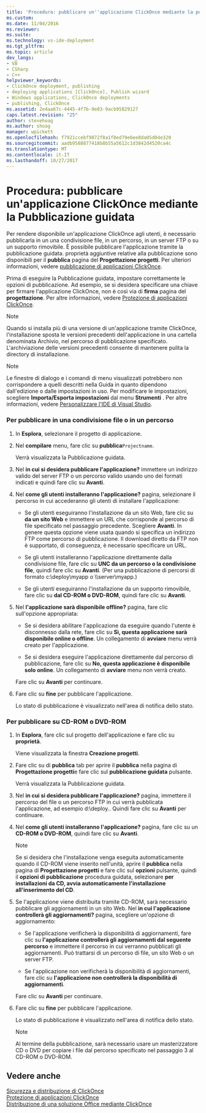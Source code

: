 ```yaml
---
title: 'Procedura: pubblicare un''applicazione ClickOnce mediante la pubblicazione guidata | Documenti Microsoft'
ms.custom: 
ms.date: 11/04/2016
ms.reviewer: 
ms.suite: 
ms.technology: vs-ide-deployment
ms.tgt_pltfrm: 
ms.topic: article
dev_langs:
- VB
- CSharp
- C++
helpviewer_keywords:
- ClickOnce deployment, publishing
- deploying applications [ClickOnce], Publish wizard
- Windows applications, ClickOnce deployments
- publishing, ClickOnce
ms.assetid: 2e4aa67c-4445-4f7b-9e03-9acb95829127
caps.latest.revision: "25"
author: stevehoag
ms.author: shoag
manager: wpickett
ms.openlocfilehash: f7921ccebf9872f8a1f8ed79e6ee8da05d04e320
ms.sourcegitcommit: aadb9588877418b8b55a5612c1d3842d4520ca4c
ms.translationtype: MT
ms.contentlocale: it-IT
ms.lasthandoff: 10/27/2017
---
```

# <a name="how-to-publish-a-clickonce-application-using-the-publish-wizard"></a>Procedura: pubblicare un'applicazione ClickOnce mediante la Pubblicazione guidata
Per rendere disponibile un'applicazione ClickOnce agli utenti, è necessario pubblicarla in un una condivisione file, in un percorso, in un server FTP o su un supporto rimovibile. È possibile pubblicare l'applicazione tramite la pubblicazione guidata. proprietà aggiuntive relative alla pubblicazione sono disponibili per il **pubblica** pagina del **Progettazione progetti**. Per ulteriori informazioni, vedere [pubblicazione di applicazioni ClickOnce](../deployment/publishing-clickonce-applications.md).  
  
 Prima di eseguire la Pubblicazione guidata, impostare correttamente le opzioni di pubblicazione. Ad esempio, se si desidera specificare una chiave per firmare l'applicazione ClickOnce, non è così via di **firma** pagina del **progettazione**. Per altre informazioni, vedere [Protezione di applicazioni ClickOnce](../deployment/securing-clickonce-applications.md).  
  
> [!NOTE]
>  Quando si installa più di una versione di un'applicazione tramite ClickOnce, l'installazione sposta le versioni precedenti dell'applicazione in una cartella denominata Archivio, nel percorso di pubblicazione specificato. L'archiviazione delle versioni precedenti consente di mantenere pulita la directory di installazione.  
  
> [!NOTE]
>  Le finestre di dialogo e i comandi di menu visualizzati potrebbero non corrispondere a quelli descritti nella Guida in quanto dipendono dall'edizione o dalle impostazioni in uso. Per modificare le impostazioni, scegliere **Importa/Esporta impostazioni** dal menu **Strumenti** . Per altre informazioni, vedere [Personalizzare l'IDE di Visual Studio](../ide/personalizing-the-visual-studio-ide.md).  
  
### <a name="to-publish-to-a-file-share-or-path"></a>Per pubblicare in una condivisione file o in un percorso  
  
1.  In **Esplora**, selezionare il progetto di applicazione.  
  
2.  Nel **compilare** menu, fare clic su **pubblica**`Projectname`.  
  
     Verrà visualizzata la Pubblicazione guidata.  
  
3.  Nel **in cui si desidera pubblicare l'applicazione?** immettere un indirizzo valido del server FTP o un percorso valido usando uno dei formati indicati e quindi fare clic su **Avanti**.  
  
4.  Nel **come gli utenti installeranno l'applicazione?** pagina, selezionare il percorso in cui accederanno gli utenti di installare l'applicazione:  
  
    -   Se gli utenti eseguiranno l'installazione da un sito Web, fare clic su **da un sito Web** e immettere un URL che corrisponde al percorso di file specificato nel passaggio precedente. Scegliere **Avanti**. In genere questa opzione viene usata quando si specifica un indirizzo FTP come percorso di pubblicazione. Il download diretto da FTP non è supportato, di conseguenza, è necessario specificare un URL.  
  
    -   Se gli utenti installeranno l'applicazione direttamente dalla condivisione file, fare clic su **UNC da un percorso o la condivisione file**, quindi fare clic su **Avanti**. (Per una pubblicazione di percorsi di formato c:\deploy\myapp o \\\server\myapp.)  
  
    -   Se gli utenti eseguiranno l'installazione da un supporto rimovibile, fare clic su **dal CD-ROM o DVD-ROM**, quindi fare clic su **Avanti**.  
  
5.  Nel **l'applicazione sarà disponibile offline?** pagina, fare clic sull'opzione appropriata:  
  
    -   Se si desidera abilitare l'applicazione da eseguire quando l'utente è disconnesso dalla rete, fare clic su **Sì, questa applicazione sarà disponibile online o offline**. Un collegamento di **avviare** menu verrà creato per l'applicazione.  
  
    -   Se si desidera eseguire l'applicazione direttamente dal percorso di pubblicazione, fare clic su **No, questa applicazione è disponibile solo online**. Un collegamento di **avviare** menu non verrà creato.  
  
     Fare clic su **Avanti** per continuare.  
  
6.  Fare clic su **fine** per pubblicare l'applicazione.  
  
     Lo stato di pubblicazione è visualizzato nell'area di notifica dello stato.  
  
### <a name="to-publish-to-a-cd-rom-or-dvd-rom"></a>Per pubblicare su CD-ROM o DVD-ROM  
  
1.  In **Esplora**, fare clic sul progetto dell'applicazione e fare clic su **proprietà**.  
  
     Viene visualizzata la finestra **Creazione progetti**.  
  
2.  Fare clic su di **pubblica** tab per aprire il **pubblica** nella pagina di **Progettazione progetti**e fare clic sul **pubblicazione guidata** pulsante.  
  
     Verrà visualizzata la Pubblicazione guidata.  
  
3.  Nel **in cui si desidera pubblicare l'applicazione?** pagina, immettere il percorso del file o un percorso FTP in cui verrà pubblicata l'applicazione, ad esempio d:\deploy.. Quindi fare clic su **Avanti** per continuare.  
  
4.  Nel **come gli utenti installeranno l'applicazione?** pagina, fare clic su un **CD-ROM o DVD-ROM**, quindi fare clic su **Avanti**.  
  
    > [!NOTE]
    >  Se si desidera che l'installazione venga eseguita automaticamente quando il CD-ROM viene inserito nell'unità, aprire il **pubblica** nella pagina di **Progettazione progetti** e fare clic sul **opzioni** pulsante, quindi il **opzioni di pubblicazione** procedura guidata, selezionare **per installazioni da CD, avvia automaticamente l'installazione all'inserimento del CD**.  
  
5.  Se l'applicazione viene distribuita tramite CD-ROM, sarà necessario pubblicare gli aggiornamenti in un sito Web. Nel **in cui l'applicazione controllerà gli aggiornamenti?** pagina, scegliere un'opzione di aggiornamento:  
  
    -   Se l'applicazione verificherà la disponibilità di aggiornamenti, fare clic su **l'applicazione controllerà gli aggiornamenti dal seguente percorso** e immettere il percorso in cui verranno pubblicati gli aggiornamenti. Può trattarsi di un percorso di file, un sito Web o un server FTP.  
  
    -   Se l'applicazione non verificherà la disponibilità di aggiornamenti, fare clic su **l'applicazione non controllerà la disponibilità di aggiornamenti**.  
  
     Fare clic su **Avanti** per continuare.  
  
6.  Fare clic su **fine** per pubblicare l'applicazione.  
  
     Lo stato di pubblicazione è visualizzato nell'area di notifica dello stato.  
  
    > [!NOTE]
    >  Al termine della pubblicazione, sarà necessario usare un masterizzatore CD o DVD per copiare i file dal percorso specificato nel passaggio 3 al CD-ROM o DVD-ROM.  
  
## <a name="see-also"></a>Vedere anche  
 [Sicurezza e distribuzione di ClickOnce](../deployment/clickonce-security-and-deployment.md)   
 [Protezione di applicazioni ClickOnce](../deployment/securing-clickonce-applications.md)   
 [Distribuzione di una soluzione Office mediante ClickOnce](/office-dev/office-dev/deploying-an-office-solution-by-using-clickonce)